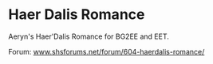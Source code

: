 # Haer Dalis Romance
Aeryn's Haer'Dalis Romance for BG2EE and EET.

Forum: www.shsforums.net/forum/604-haerdalis-romance/
